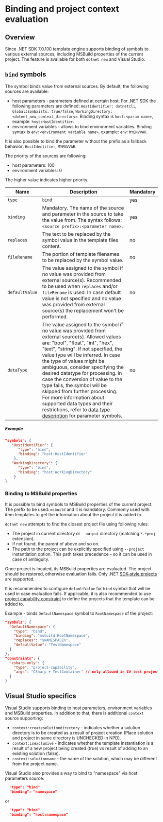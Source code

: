 # Binding and project context evaluation

## Overview

Since .NET SDK 7.0.100 template engine supports binding of symbols to various external sources, including MSBuild properties of the current project.
The feature is available for both `dotnet new` and Visual Studio.

## `bind` symbols

The symbol binds value from external sources. 
By default, the following sources are available:
- host parameters - parameters defined at certain host. For .NET SDK the following parameters are defined: `HostIdentifier: dotnetcli`, `GlobalJsonExists: true/false`, `WorkingDirectory: <dotnet_new_context_directory>`.  Binding syntax is `host:<param name>`, example: `host:HostIdentifier`. 
- environment variables - allows to bind environment variables. Binding syntax is `env:<environment variable name>`, example: `env:MYENVVAR`.

It is also possible to bind the parameter without the prefix as a fallback behavior: `HostIdentifier`, `MYENVVAR`.

The priority of the sources are following:
- host parameters: 100
- environment variables: 0

The higher value indicates higher priority.


|Name|Description|Mandatory|
|---|---|---|
|`type`|`bind`|yes|
|`binding`| Mandatory. The name of the source and parameter in the source to take the value from. The syntax follows: `<source prefix>:<parameter name>`.|yes|
|`replaces`|The text to be replaced by the symbol value in the template files content.|no|
|`fileRename`|The portion of template filenames to be replaced by the symbol value.|no| 	 
|`defaultValue`|The value assigned to the symbol if no value was provided from external source(s). Recommended to be used when `replaces` and/or `fileRename` is used. In case default value is not specified and no value was provided from external source(s) the replacement won't be performed. |no|
|`dataType`|The value assigned to the symbol if no value was provided from external source(s). Allowed values are: "bool", "float", "int", "hex", "text", "string". If not specified, the value type will be inferred. In case the type of values might be ambiguous, consider specifying the desired datatype for processing. In case the conversion of value to the type fails, the symbol will be skipped from further processing. For more information about supported data types and their restrictions, refer to [data type description](Reference-for-template.json.md#parameter-symbol) for parameter symbols. |no|
 
##### Example  

```json
"symbols": {
   "HostIdentifier": {
      "type": "bind",
      "binding": "host:HostIdentifier"
    },
   "WorkingDirectory": {
      "type": "bind",
      "binding": "host:WorkingDirectory"
    }
}
```  

### Binding to MSBuild properties

It is possible to bind symbols to MSBuild properties of the current project. The prefix to be used: `msbuild` and it is mandatory.
Commonly used with item templates to get the information about the project it is added to.

`dotnet new` attempts to find the closest project file using following rules:
- The project in current directory or `--output` directory (matching `*.*proj` extension).
- If not found, the parent of above and so on.
- The path to the project can be explicitly specified using `--project` instantiation option. This path takes precedence - so it can be used in case of ambiguity.

Once project is located, its MSBuild properties are evaluated. The project should be restored, otherwise evaluation fails.
Only .NET [SDK-style projects](https://docs.microsoft.com/en-us/dotnet/core/project-sdk/overview) are supported.

It is recommended to configure `defaultValue` for `bind` symbol that will be used in case evaluation fails. 
If applicable, it is also recommended to use [project capability constraint](https://github.com/dotnet/templating/wiki/Constraints#Project-capabilities) to define the projects that the template can be added to.

Example - binds `DefaultNamespace` symbol to `RootNamespace` of the project:
```json
"symbols": {
  "DefaultNamespace": {
    "type": "bind",
    "binding": "msbuild:RootNamespace",
    "replaces": "%NAMESPACE%",
    "defaultValue": "TestNamespace"
  }
},
"constraints": {
  "csharp-only": {
    "type": "project-capability",
    "args": "CSharp + TestContainer" // only allowed in C# test project
  }
}
```


## Visual Studio specifics

Visual Studio supports binding to host parameters, environment variables and MSBuild properties.
In addition to that, there is additional `context` source supporting:
- `context:createsolutiondirectory` - indicates whether a solution directory is to be created as a result of project creation (Place solution and project in same directory is UNCHECKED in NPD).
- `context:isexclusive` - indicates whether the template instantiation is a result of a new project being created (true) vs result of adding to an existing solution (false).
- `context:solutionname` - the name of the solution, which may be different from the project name.

Visual Studio also provides a way to bind to "namespace" via host parameters source:
```json
  "type": "bind"
  "binding": "namespace"
```

or 

```json
  "type": "bind"
  "binding": "host:namespace"
```
